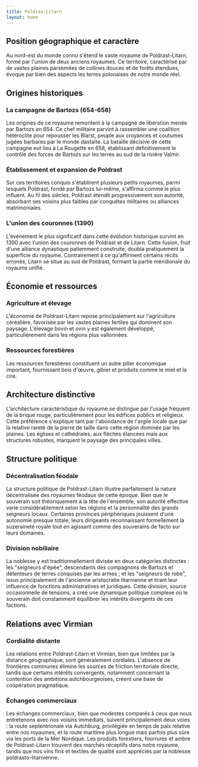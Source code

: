 ```yaml
---
title: Poldras-Litarn
layout: home
---
```


## Position géographique et caractère

Au nord-est du monde connu s'étend le vaste royaume de Poldrast-Litarn, formé par l'union de deux anciens royaumes. Ce territoire, caractérisé par de vastes plaines parsemées de collines douces et de forêts étendues, évoque par bien des aspects les terres polonaises de notre monde réel.

## Origines historiques

### La campagne de Bartozs (654-658)

Les origines de ce royaume remontent à la campagne de libération menée par Bartozs en 654. Ce chef militaire parvint à rassembler une coalition hétéroclite pour repousser les Blarst, peuple aux croyances et coutumes jugées barbares par le monde dastaïte. La bataille décisive de cette campagne eut lieu à La Rougette en 658, établissant définitivement le contrôle des forces de Bartozs sur les terres au sud de la rivière Valmir.

### Établissement et expansion de Poldrast

Sur ces territoires conquis s'établirent plusieurs petits royaumes, parmi lesquels Poldrast, fondé par Bartozs lui-même, s'affirma comme le plus influent. Au fil des siècles, Poldrast étendit progressivement son autorité, absorbant ses voisins plus faibles par conquêtes militaires ou alliances matrimoniales.

### L'union des couronnes (1390)

L'événement le plus significatif dans cette évolution historique survint en 1390 avec l'union des couronnes de Poldrast et de Litarn. Cette fusion, fruit d'une alliance dynastique patiemment construite, doubla pratiquement la superficie du royaume. Contrairement à ce qu'affirment certains récits erronés, Litarn se situe au sud de Poldrast, formant la partie méridionale du royaume unifié.

## Économie et ressources

### Agriculture et élevage

L'économie de Poldrast-Litarn repose principalement sur l'agriculture céréalière, favorisée par les vastes plaines fertiles qui dominent son paysage. L'élevage bovin et ovin y est également développé, particulièrement dans les régions plus vallonnées.

### Ressources forestières

Les ressources forestières constituent un autre pilier économique important, fournissant bois d'œuvre, gibier et produits comme le miel et la cire.

## Architecture distinctive

L'architecture caractéristique du royaume se distingue par l'usage fréquent de la brique rouge, particulièrement pour les édifices publics et religieux. Cette préférence s'explique tant par l'abondance de l'argile locale que par la relative rareté de la pierre de taille dans cette région dominée par les plaines. Les églises et cathédrales, aux flèches élancées mais aux structures robustes, marquent le paysage des principales villes.

## Structure politique

### Décentralisation féodale

La structure politique de Poldrast-Litarn illustre parfaitement la nature décentralisée des royaumes féodaux de cette époque. Bien que le souverain soit théoriquement à la tête de l'ensemble, son autorité effective varie considérablement selon les régions et la personnalité des grands seigneurs locaux. Certaines provinces périphériques jouissent d'une autonomie presque totale, leurs dirigeants reconnaissant formellement la suzeraineté royale tout en agissant comme des souverains de facto sur leurs domaines.

### Division nobiliaire

La noblesse y est traditionnellement divisée en deux catégories distinctes : les "seigneurs d'épée", descendants des compagnons de Bartozs et détenteurs de terres conquises par les armes ; et les "seigneurs de robe", issus principalement de l'ancienne aristocratie litarnienne et tirant leur influence de fonctions administratives et juridiques. Cette division, source occasionnelle de tensions, a créé une dynamique politique complexe où le souverain doit constamment équilibrer les intérêts divergents de ces factions.

## Relations avec Virmian

### Cordialité distante

Les relations entre Poldrast-Litarn et Virmian, bien que limitées par la distance géographique, sont généralement cordiales. L'absence de frontières communes élimine les sources de friction territoriale directe, tandis que certains intérêts convergents, notamment concernant la contention des ambitions autchbourgeoises, créent une base de coopération pragmatique.

### Échanges commerciaux

Les échanges commerciaux, bien que modestes comparés à ceux que nous entretenons avec nos voisins immédiats, suivent principalement deux voies : la route septentrionale via Autchburg, privilégiée en temps de paix relative entre nos royaumes, et la route maritime plus longue mais parfois plus sûre via les ports de la Mer Nordique. Les produits forestiers, fourrures et ambre de Poldrast-Litarn trouvent des marchés réceptifs dans notre royaume, tandis que nos vins fins et textiles de qualité sont appréciés par la noblesse poldrasto-litarnienne.